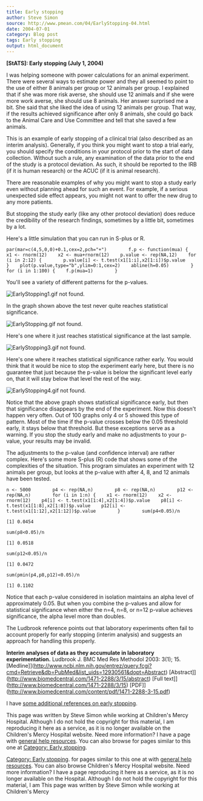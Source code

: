 ```yaml
---
title: Early stopping
author: Steve Simon
source: http://www.pmean.com/04/EarlyStopping-04.html
date: 2004-07-01
category: Blog post
tags: Early stopping
output: html_document
---
```

**[StATS]: Early stopping (July 1, 2004)**

I was helping someone with power calculations for an animal
experiment. There were several ways to estimate power and they all
seemed to point to the use of either 8 animals per group or 12 animals
per group. I explained that if she was more risk averse, she should
use 12 animals and if she were more work averse, she should use 8
animals. Her answer surprised me a bit. She said that she liked the
idea of using 12 animals per group. That way, if the results achieved
significance after only 8 animals, she could go back to the Animal
Care and Use Committee and tell that she saved a few animals.

This is an example of early stopping of a clinical trial (also
described as an interim analysis). Generally, if you think you might
want to stop a trial early, you should specify the conditions in your
protocol prior to the start of data collection. Without such a rule,
any examination of the data prior to the end of the study is a
protocol deviation. As such, it should be reported to the IRB (if it
is human research) or the ACUC (if it is animal research).

There are reasonable examples of why you might want to stop a study
early even without planning ahead for such an event. For example, if a
serious unexpected side effect appears, you might not want to offer
the new drug to any more patients.

But stopping the study early (like any other protocol deviation) does
reduce the credibility of the research findings, sometimes by a little
bit, sometimes by a lot.

Here's a little simulation that you can run in S-plus or R.

`par(mar=c(4,5,0,0)+0.1,cex=2,pch="+")        f.p <- function(mua) {    x1 <- rnorm(12)    x2 <- mua+rnorm(12)    p.value <- rep(NA,12)    for (i in 2:12) {        p.value[i] <- t.test(x1[1:i],x2[1:i])$p.value    }    plot(p.value,type="b",ylim=0:1,cex=2)    abline(h=0.05)        }        for (i in 1:100) {    f.p(mua=1)        }`

You'll see a variety of different patterns for the p-values.

![EarlyStopping1.gif not found.](http://www.pmean.com/images/images/04/EarlyStopping-0401.png)

In the graph shown above the test never quite reaches statistical
significance.

![EarlyStopping.gif not found.](http://www.pmean.com/images/images/04/EarlyStopping-0402.png)

Here's one where it just reaches statistical significance at the last
sample.

![EarlyStopping3.gif not found.](http://www.pmean.com/images/images/04/EarlyStopping-0403.png)

Here's one where it reaches statistical significance rather early.
You would think that it would be nice to stop the experiment early
here, but there is no guarantee that just because the p-value is below
the significant level early on, that it will stay below that level the
rest of the way.

![EarlyStopping4.gif not found.](http://www.pmean.com/images/images/04/EarlyStopping-0404.png)

Notice that the above graph shows statistical significance early, but
then that significance disappears by the end of the experiment. Now
this doesn't happen very often. Out of 100 graphs only 4 or 5 showed
this type of pattern. Most of the time if the p-value crosses below
the 0.05 threshold early, it stays below that threshold. But these
exceptions serve as a warning. If you stop the study early and make no
adjustments to your p-value, your results may be invalid.

The adjustments to the p-value (and confidence interval) are rather
complex. Here's some more S-plus (R) code that shows some of the
complexities of the situation. This program simulates an experiment
with 12 animals per group, but looks at the p-value with after 4, 8,
and 12 animals have been tested.

`n <- 5000        p4 <- rep(NA,n)        p8 <- rep(NA,n)        p12 <- rep(NA,n)        for (i in 1:n) {    x1 <- rnorm(12)    x2 <- rnorm(12)    p4[i] <- t.test(x1[1:4],x2[1:4])$p.value    p8[i] <- t.test(x1[1:8],x2[1:8])$p.value    p12[i] <- t.test(x1[1:12],x2[1:12])$p.value        }        sum(p4<0.05)/n`

`[1] 0.0454`

`sum(p8<0.05)/n`

`[1] 0.0518`

`sum(p12<0.05)/n`

`[1] 0.0472`

`sum(pmin(p4,p8,p12)<0.05)/n`

`[1] 0.1102`

Notice that each p-value considered in isolation maintains an alpha
level of approximately 0.05. But when you combine the p-values and
allow for statistical significance when either the n=4, n=8, or n=12
p-value achieves significance, the alpha level more than doubles.

The Ludbrook reference points out that laboratory experiments often
fail to account properly for early stopping (interim analysis) and
suggests an approach for handling this properly.

**Interim analyses of data as they accumulate in laboratory
experimentation.** Ludbrook J. BMC Med Res Methodol 2003: 3(1); 15.
[Medline]](http://www.ncbi.nlm.nih.gov/entrez/query.fcgi?cmd=Retrieve&db=PubMed&list_uids=12930561&dopt=Abstract)
[Abstract]](http://www.biomedcentral.com/1471-2288/3/15/abstract)
[Full text]](http://www.biomedcentral.com/1471-2288/3/15)
[PDF]](http://www.biomedcentral.com/content/pdf/1471-2288-3-15.pdf)

I have [some additional references on early
stopping](../library/EarlyStopping1.asp).

This page was written by Steve Simon while working at Children's Mercy
Hospital. Although I do not hold the copyright for this material, I am
reproducing it here as a service, as it is no longer available on the
Children's Mercy Hospital website. Need more information? I have a page
with [general help resources](../GeneralHelp.html). You can also browse
for pages similar to this one at [](../category/DiagnosticTesting.html)
[Category: Early stopping](../category/EarlyStopping.html).
<!---More--->
[Category: Early stopping](../category/EarlyStopping.html).
for pages similar to this one at [](../category/DiagnosticTesting.html)
with [general help resources](../GeneralHelp.html). You can also browse
Children's Mercy Hospital website. Need more information? I have a page
reproducing it here as a service, as it is no longer available on the
Hospital. Although I do not hold the copyright for this material, I am
This page was written by Steve Simon while working at Children's Mercy

<!---Do not use
**[StATS]: Early stopping (July 1, 2004)**
This page was written by Steve Simon while working at Children's Mercy
Hospital. Although I do not hold the copyright for this material, I am
reproducing it here as a service, as it is no longer available on the
Children's Mercy Hospital website. Need more information? I have a page
with [general help resources](../GeneralHelp.html). You can also browse
for pages similar to this one at [](../category/DiagnosticTesting.html)
[Category: Early stopping](../category/EarlyStopping.html).
--->

